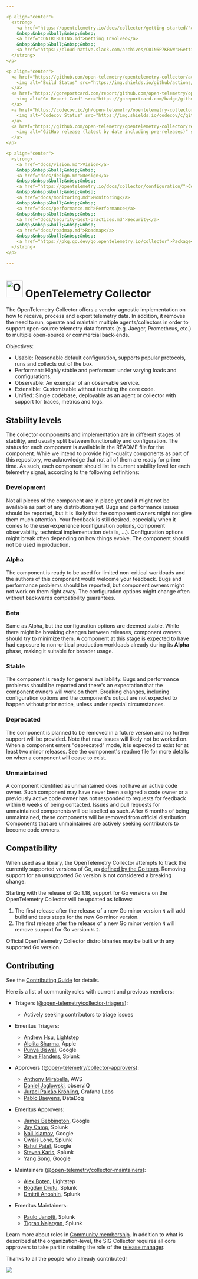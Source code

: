 ```yaml
---

<p align="center">
  <strong>
    <a href="https://opentelemetry.io/docs/collector/getting-started/">Getting Started</a>
    &nbsp;&nbsp;&bull;&nbsp;&nbsp;
    <a href="CONTRIBUTING.md">Getting Involved</a>
    &nbsp;&nbsp;&bull;&nbsp;&nbsp;
    <a href="https://cloud-native.slack.com/archives/C01N6P7KR6W">Getting In Touch</a>
  </strong>
</p>

<p align="center">
  <a href="https://github.com/open-telemetry/opentelemetry-collector/actions/workflows/build-and-test.yml?query=branch%3Amain">
    <img alt="Build Status" src="https://img.shields.io/github/actions/workflow/status/open-telemetry/opentelemetry-collector/build-and-test.yml?branch=main&style=for-the-badge">
  </a>
  <a href="https://goreportcard.com/report/github.com/open-telemetry/opentelemetry-collector">
    <img alt="Go Report Card" src="https://goreportcard.com/badge/github.com/open-telemetry/opentelemetry-collector?style=for-the-badge">
  </a>
  <a href="https://codecov.io/gh/open-telemetry/opentelemetry-collector/branch/main/">
    <img alt="Codecov Status" src="https://img.shields.io/codecov/c/github/open-telemetry/opentelemetry-collector?style=for-the-badge">
  </a>
  <a href="https://github.com/open-telemetry/opentelemetry-collector/releases">
    <img alt="GitHub release (latest by date including pre-releases)" src="https://img.shields.io/github/v/release/open-telemetry/opentelemetry-collector?include_prereleases&style=for-the-badge">
  </a>
</p>

<p align="center">
  <strong>
    <a href="docs/vision.md">Vision</a>
    &nbsp;&nbsp;&bull;&nbsp;&nbsp;
    <a href="docs/design.md">Design</a>
    &nbsp;&nbsp;&bull;&nbsp;&nbsp;
    <a href="https://opentelemetry.io/docs/collector/configuration/">Configuration</a>
    &nbsp;&nbsp;&bull;&nbsp;&nbsp;
    <a href="docs/monitoring.md">Monitoring</a>
    &nbsp;&nbsp;&bull;&nbsp;&nbsp;
    <a href="docs/performance.md">Performance</a>
    &nbsp;&nbsp;&bull;&nbsp;&nbsp;
    <a href="docs/security-best-practices.md">Security</a>
    &nbsp;&nbsp;&bull;&nbsp;&nbsp;
    <a href="docs/roadmap.md">Roadmap</a>
    &nbsp;&nbsp;&bull;&nbsp;&nbsp;
    <a href="https://pkg.go.dev/go.opentelemetry.io/collector">Package</a>
  </strong>
</p>

---
```


# <img src="https://opentelemetry.io/img/logos/opentelemetry-logo-nav.png" alt="OpenTelemetry Icon" width="45" height=""> OpenTelemetry Collector

The OpenTelemetry Collector offers a vendor-agnostic implementation on how to
receive, process and export telemetry data. In addition, it removes the need
to run, operate and maintain multiple agents/collectors in order to support
open-source telemetry data formats (e.g. Jaeger, Prometheus, etc.) to
multiple open-source or commercial back-ends.

Objectives:

- Usable: Reasonable default configuration, supports popular protocols, runs and collects out of the box.
- Performant: Highly stable and performant under varying loads and configurations.
- Observable: An exemplar of an observable service.
- Extensible: Customizable without touching the core code.
- Unified: Single codebase, deployable as an agent or collector with support for traces, metrics and logs.

## Stability levels

The collector components and implementation are in different stages of stability, and usually split between
functionality and configuration. The status for each component is available in the README file for the component. While
we intend to provide high-quality components as part of this repository, we acknowledge that not all of them are ready
for prime time. As such, each component should list its current stability level for each telemetry signal, according to
the following definitions:

### Development

Not all pieces of the component are in place yet and it might not be available as part of any distributions yet. Bugs and performance issues should be reported, but it is likely that the component owners might not give them much attention. Your feedback is still desired, especially when it comes to the user-experience (configuration options, component observability, technical implementation details, ...). Configuration options might break often depending on how things evolve. The component should not be used in production.

### Alpha

The component is ready to be used for limited non-critical workloads and the authors of this component would welcome your feedback. Bugs and performance problems should be reported, but component owners might not work on them right away. The configuration options might change often without backwards compatibility guarantees.

### Beta

Same as Alpha, but the configuration options are deemed stable. While there might be breaking changes between releases, component owners should try to minimize them. A component at this stage is expected to have had exposure to non-critical production workloads already during its **Alpha** phase, making it suitable for broader usage.

### Stable

The component is ready for general availability. Bugs and performance problems should be reported and there's an expectation that the component owners will work on them. Breaking changes, including configuration options and the component's output are not expected to happen without prior notice, unless under special circumstances.

### Deprecated

The component is planned to be removed in a future version and no further support will be provided. Note that new issues will likely not be worked on. When a component enters "deprecated" mode, it is expected to exist for at least two minor releases. See the component's readme file for more details on when a component will cease to exist.

### Unmaintained

A component identified as unmaintained does not have an active code owner. Such component may have never been assigned a code owner or a previously active code owner has not responded to requests for feedback within 6 weeks of being contacted. Issues and pull requests for unmaintained components will be labelled as such. After 6 months of being unmaintained, these components will be removed from official distribution. Components that are unmaintained are actively seeking contributors to become code owners.

## Compatibility

When used as a library, the OpenTelemetry Collector attempts to track the currently supported versions of Go, as [defined by the Go team](https://go.dev/doc/devel/release#policy).
Removing support for an unsupported Go version is not considered a breaking change.

Starting with the release of Go 1.18, support for Go versions on the OpenTelemetry Collector will be updated as follows:

1. The first release after the release of a new Go minor version `N` will add build and tests steps for the new Go minor version.
2. The first release after the release of a new Go minor version `N` will remove support for Go version `N-2`.

Official OpenTelemetry Collector distro binaries may be built with any supported Go version.

## Contributing

See the [Contributing Guide](CONTRIBUTING.md) for details.

Here is a list of community roles with current and previous members:

- Triagers ([@open-telemetry/collector-triagers](https://github.com/orgs/open-telemetry/teams/collector-triagers)):

  - Actively seeking contributors to triage issues

- Emeritus Triagers:

   - [Andrew Hsu](https://github.com/andrewhsu), Lightstep
   - [Alolita Sharma](https://github.com/alolita), Apple
   - [Punya Biswal](https://github.com/punya), Google
   - [Steve Flanders](https://github.com/flands), Splunk

- Approvers ([@open-telemetry/collector-approvers](https://github.com/orgs/open-telemetry/teams/collector-approvers)):

   - [Anthony Mirabella](https://github.com/Aneurysm9), AWS
   - [Daniel Jaglowski](https://github.com/djaglowski), observIQ
   - [Juraci Paixão Kröhling](https://github.com/jpkrohling), Grafana Labs
   - [Pablo Baeyens](https://github.com/mx-psi), DataDog

- Emeritus Approvers:

   - [James Bebbington](https://github.com/james-bebbington), Google
   - [Jay Camp](https://github.com/jrcamp), Splunk
   - [Nail Islamov](https://github.com/nilebox), Google
   - [Owais Lone](https://github.com/owais), Splunk
   - [Rahul Patel](https://github.com/rghetia), Google
   - [Steven Karis](https://github.com/sjkaris), Splunk
   - [Yang Song](https://github.com/songy23), Google

- Maintainers ([@open-telemetry/collector-maintainers](https://github.com/orgs/open-telemetry/teams/collector-maintainers)):

   - [Alex Boten](https://github.com/codeboten), Lightstep
   - [Bogdan Drutu](https://github.com/BogdanDrutu), Splunk
   - [Dmitrii Anoshin](https://github.com/dmitryax), Splunk

- Emeritus Maintainers:

   - [Paulo Janotti](https://github.com/pjanotti), Splunk
   - [Tigran Najaryan](https://github.com/tigrannajaryan), Splunk

Learn more about roles in [Community membership](https://github.com/open-telemetry/community/blob/main/community-membership.md).
In addition to what is described at the organization-level, the SIG Collector requires all core approvers to take part in rotating
the role of the [release manager](./docs/release.md#release-manager).

Thanks to all the people who already contributed!

<a href="https://github.com/open-telemetry/opentelemetry-collector/graphs/contributors">
  <img src="https://contributors-img.web.app/image?repo=open-telemetry/opentelemetry-collector" />
</a>

